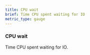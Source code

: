 ```yaml
---
title: CPU wait
brief: Time CPU spent waiting for IO
metric_type: gauge
---
```


### CPU wait

Time CPU spent waiting for IO.
